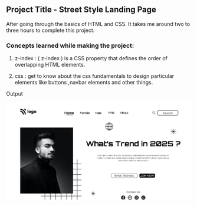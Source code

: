 ## Project Title - Street Style Landing Page

After going through the basics of HTML and CSS.
It takes me around two to three hours to complete this project.

### Concepts learned while making the project:

1. z-index : ( z-index ) is a CSS property that defines the order of overlapping HTML elements.

2. css : get to know about the css fundamentals to design particular elements like buttons ,navbar elements and other things.

Output 

![Output](thumbnail.png)
